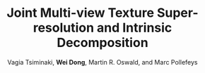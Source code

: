 ---
title  : "Joint Multi-view Texture Super-resolution and Intrinsic Decomposition"
author : "Vagia Tsiminaki, <b>Wei Dong</b>, Martin R. Oswald, and Marc Pollefeys"
journal: "BMVC 2019 (Spotlight)"
imurl  : "/assets/images/intrinsic-sr-overview.jpg"
paperurl: "/assets/pdf/intrinsic-sr.pdf"
type:     "publication"
---